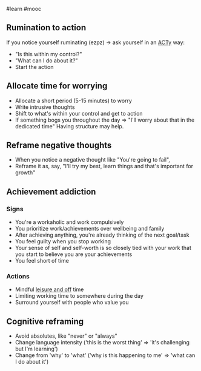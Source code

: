 #learn #mooc 
## Rumination to action
If you notice yourself ruminating (ezpz) -> ask yourself in an [ACTy](https://t.me/ohmyboi/668) way: 
- "Is this within my control?"
- "What can I do about it?"
- Start the action
## Allocate time for worrying
- Allocate a short period (5-15 minutes) to worry
- Write intrusive thoughts
- Shift to what's within your control and get to action
- If something bogs you throughout the day ⇒ "I'll worry about that in the dedicated time"
Having structure may help.
## Reframe negative thoughts
- When you notice a negative thought like "You're going to fail",
- Reframe it as, say, "I'll try my best, learn things and that's important for growth"
## Achievement addiction
### Signs
- You're a workaholic and work compulsively
- You prioritize work/achievements over wellbeing and family
- After achieving anything, you're already thinking of the next goal/task
- You feel guilty when you stop working
- Your sense of self and self-worth is so closely tied with your work that you start to believe you are your achievements
- You feel short of time
### Actions
- Mindful [leisure and off](https://betterhumans.pub/how-to-rest-better-d1c1eabb6c5f) time
- Limiting working time to somewhere during the day
- Surround yourself with people who value you
## Cognitive reframing
- Avoid absolutes, like "never" or "always"
- Change language intensity ('this is the worst thing' ⇒ 'it's challenging but I'm learning')
- Change from 'why' to 'what' ('why is this happening to me' ⇒ 'what can I do about it')